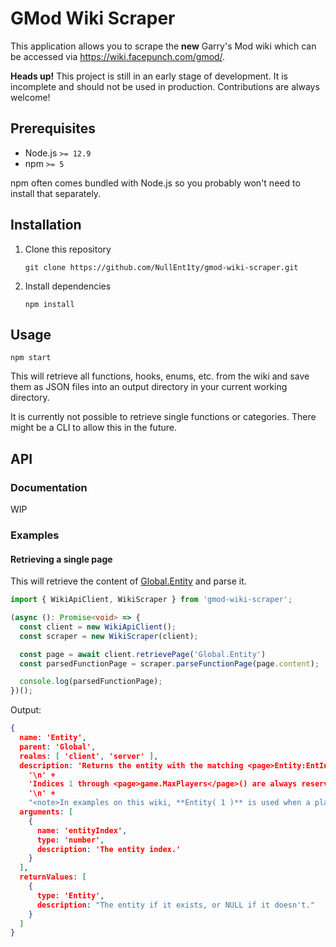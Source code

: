 # GMod Wiki Scraper

This application allows you to scrape the **new** Garry's Mod wiki which can be
accessed via https://wiki.facepunch.com/gmod/.

**Heads up!** This project is still in an early stage of development. It is
incomplete and should not be used in production. Contributions are always
welcome!

## Prerequisites

- Node.js `>= 12.9`
- npm `>= 5`

npm often comes bundled with Node.js so you probably won't need to install that
separately.

## Installation

1. Clone this repository
   ```
   git clone https://github.com/NullEnt1ty/gmod-wiki-scraper.git
   ```
1. Install dependencies
   ```
   npm install
   ```

## Usage

```
npm start
```

This will retrieve all functions, hooks, enums, etc. from the wiki and save
them as JSON files into an output directory in your current working directory.

It is currently not possible to retrieve single functions or categories. There
might be a CLI to allow this in the future.

## API

### Documentation

WIP

### Examples

#### Retrieving a single page

This will retrieve the content of [Global.Entity](https://wiki.facepunch.com/gmod/Global.Entity) and parse it.

```typescript
import { WikiApiClient, WikiScraper } from 'gmod-wiki-scraper';

(async (): Promise<void> => {
  const client = new WikiApiClient();
  const scraper = new WikiScraper(client);

  const page = await client.retrievePage('Global.Entity')
  const parsedFunctionPage = scraper.parseFunctionPage(page.content);

  console.log(parsedFunctionPage);
})();
```

Output:

```json
{
  name: 'Entity',
  parent: 'Global',
  realms: [ 'client', 'server' ],
  description: 'Returns the entity with the matching <page>Entity:EntIndex</page>.\n' +
    '\n' +
    'Indices 1 through <page>game.MaxPlayers</page>() are always reserved for players.\n' +
    '\n' +
    "<note>In examples on this wiki, **Entity( 1 )** is used when a player entity is needed (see ). In singleplayer and listen servers, **Entity( 1 )** will always be the first player. In dedicated servers, however, **Entity( 1 )** won't always be a valid player.</note>",
  arguments: [
    {
      name: 'entityIndex',
      type: 'number',
      description: 'The entity index.'
    }
  ],
  returnValues: [
    {
      type: 'Entity',
      description: "The entity if it exists, or NULL if it doesn't."
    }
  ]
}
```
